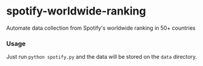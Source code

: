 # spotify-worldwide-ranking
Automate data collection from Spotify's worldwide ranking in 50+ countries

### Usage

Just run `python spotify.py` and the data will be stored on the `data` directory.
